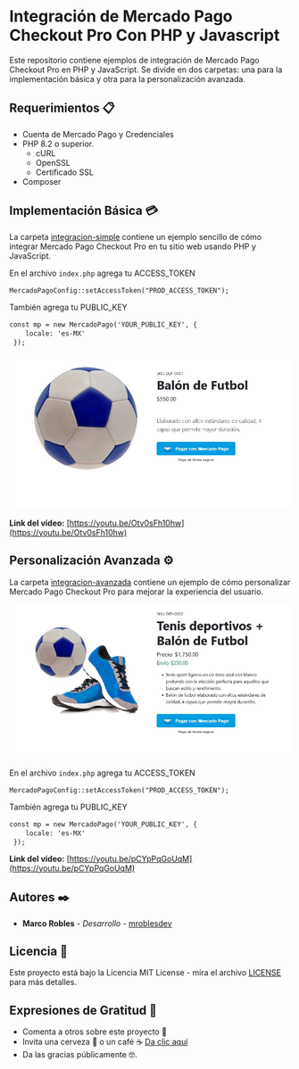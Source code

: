 # Integración de Mercado Pago Checkout Pro Con PHP y Javascript

Este repositorio contiene ejemplos de integración de Mercado Pago Checkout Pro en PHP y JavaScript. Se divide en dos carpetas: una para la implementación básica y otra para la personalización avanzada.

## Requerimientos 📋

- Cuenta de Mercado Pago y Credenciales
- PHP 8.2 o superior.
  - cURL
  - OpenSSL
  - Certificado SSL
- Composer

## Implementación Básica 💳

La carpeta [integracion-simple](integracion-simple) contiene un ejemplo sencillo de cómo integrar Mercado Pago Checkout Pro en tu sitio web usando PHP y JavaScript.

En el archivo `index.php` agrega tu ACCESS_TOKEN 

```
MercadoPagoConfig::setAccessToken("PROD_ACCESS_TOKEN");
```

También agrega tu PUBLIC_KEY 

```
const mp = new MercadoPago('YOUR_PUBLIC_KEY', {
    locale: 'es-MX'
 });
 ```

![Integracion simple](screenshots/integracion-simple.jpg)

**Link del vídeo:** [https://youtu.be/Otv0sFh10hw](https://youtu.be/Otv0sFh10hw)

## Personalización Avanzada ⚙️

La carpeta [integracion-avanzada](integracion-avanzada) contiene un ejemplo de cómo personalizar Mercado Pago Checkout Pro para mejorar la experiencia del usuario.

![Integracion avanzada](screenshots/integracion-avanzada.jpg)

En el archivo `index.php` agrega tu ACCESS_TOKEN 

```
MercadoPagoConfig::setAccessToken("PROD_ACCESS_TOKEN");
```

También agrega tu PUBLIC_KEY 

```
const mp = new MercadoPago('YOUR_PUBLIC_KEY', {
    locale: 'es-MX'
 });
 ```

**Link del vídeo:** [https://youtu.be/pCYpPqGoUqM](https://youtu.be/pCYpPqGoUqM)

 ## Autores ✒️
- **Marco Robles** - *Desarrollo* - [mroblesdev](https://github.com/mroblesdev)

## Licencia 📄

Este proyecto está bajo la Licencia MIT License - mira el archivo [LICENSE](LICENSE) para más detalles.

## Expresiones de Gratitud 🎁

* Comenta a otros sobre este proyecto 📢
* Invita una cerveza 🍺 o un café ☕ [Da clic aquí](https://www.paypal.com/paypalme/markorobles?locale.x=es_XC.) 
* Da las gracias públicamente 🤓.
